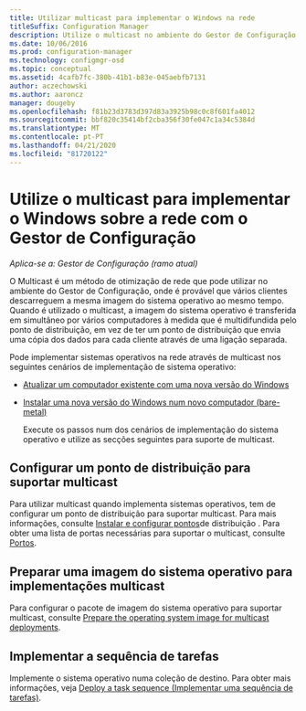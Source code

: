 ```yaml
---
title: Utilizar multicast para implementar o Windows na rede
titleSuffix: Configuration Manager
description: Utilize o multicast no ambiente do Gestor de Configuração para que vários computadores possam simultaneamente descarregar a imagem do sistema operativo.
ms.date: 10/06/2016
ms.prod: configuration-manager
ms.technology: configmgr-osd
ms.topic: conceptual
ms.assetid: 4cafb7fc-380b-41b1-b83e-045aebfb7131
author: aczechowski
ms.author: aaroncz
manager: dougeby
ms.openlocfilehash: f81b23d3783d397d83a3925b98c0c8f601fa4012
ms.sourcegitcommit: bbf820c35414bf2cba356f30fe047c1a34c5384d
ms.translationtype: MT
ms.contentlocale: pt-PT
ms.lasthandoff: 04/21/2020
ms.locfileid: "81720122"
---
```

# <a name="use-multicast-to-deploy-windows-over-the-network-with-configuration-manager"></a>Utilize o multicast para implementar o Windows sobre a rede com o Gestor de Configuração

*Aplica-se a: Gestor de Configuração (ramo atual)*

O Multicast é um método de otimização de rede que pode utilizar no ambiente do Gestor de Configuração, onde é provável que vários clientes descarreguem a mesma imagem do sistema operativo ao mesmo tempo. Quando é utilizado o multicast, a imagem do sistema operativo é transferida em simultâneo por vários computadores à medida que é multidifundida pelo ponto de distribuição, em vez de ter um ponto de distribuição que envia uma cópia dos dados para cada cliente através de uma ligação separada.  

 Pode implementar sistemas operativos na rede através de multicast nos seguintes cenários de implementação de sistema operativo:  

- [Atualizar um computador existente com uma nova versão do Windows](refresh-an-existing-computer-with-a-new-version-of-windows.md)  

- [Instalar uma nova versão do Windows num novo computador (bare-metal)](install-new-windows-version-new-computer-bare-metal.md)  

  Execute os passos num dos cenários de implementação do sistema operativo e utilize as secções seguintes para suporte de multicast.  

##  <a name="configure-a-distribution-point-to-support-multicast"></a><a name="BKMK_Configure"></a> Configurar um ponto de distribuição para suportar multicast  
 Para utilizar multicast quando implementa sistemas operativos, tem de configurar um ponto de distribuição para suportar multicast. Para mais informações, consulte [Instalar e configurar pontos](../../core/servers/deploy/configure/install-and-configure-distribution-points.md#bkmk_config-multicast)de distribuição . Para obter uma lista de portas necessárias para suportar o multicast, consulte [Portos](../../core/plan-design/hierarchy/ports.md#BKMK_PortsClient-DP2).  

## <a name="prepare-an-operating-system-image-for-multicast-deployments"></a>Preparar uma imagem do sistema operativo para implementações multicast  
 Para configurar o pacote de imagem do sistema operativo para suportar multicast, consulte [Prepare the operating system image for multicast deployments](../get-started/manage-operating-system-images.md#BKMK_OSImageMulticast).  

##  <a name="deploy-the-task-sequence"></a><a name="BKMK_Deploy"></a> Implementar a sequência de tarefas  
 Implemente o sistema operativo numa coleção de destino. Para obter mais informações, veja [Deploy a task sequence (Implementar uma sequência de tarefas)](deploy-a-task-sequence.md).  
